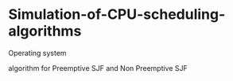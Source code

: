 # Simulation-of-CPU-scheduling-algorithms
Operating system

 
algorithm for Preemptive SJF and Non Preemptive SJF


